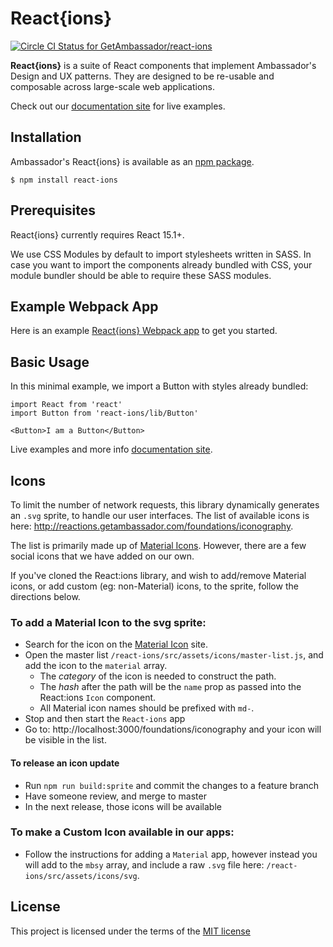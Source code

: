# React{ions}

[ ![Circle CI Status for GetAmbassador/react-ions](https://circleci.com/gh/GetAmbassador/react-ions.svg?style=shield&circle-token=d8458a09c88aa541c37a7d45b471f48c14cb6a71)](https://circleci.com/)

**React{ions}** is a suite of React components that implement Ambassador's Design and UX patterns. They are designed to be re-usable and composable across large-scale web applications.

Check out our [documentation site](http://reactions.getambassador.com/) for live examples.

## Installation
Ambassador's React{ions} is available as an [npm package](https://npmjs.com/react-ions).

`$ npm install react-ions`

## Prerequisites

React{ions} currently requires React 15.1+.

We use CSS Modules by default to import stylesheets written in SASS. In case you want to import the components already bundled with CSS, your module bundler should be able to require these SASS modules.

## Example Webpack App
Here is an example [React{ions} Webpack app](https://github.com/GetAmbassador/reactions-webpack-example) to get you started.

## Basic Usage
In this minimal example, we import a Button with styles already bundled:

	import React from 'react'
	import Button from 'react-ions/lib/Button'

	<Button>I am a Button</Button>

Live examples and more info [documentation site](http://reactions.getambassador.com/components).

Icons
-----
To limit the number of network requests, this library dynamically generates an `.svg` sprite, to handle our user interfaces. The list of available icons is here: http://reactions.getambassador.com/foundations/iconography.

The list is primarily made up of [Material Icons](https://material.io/icons/). However, there are a few social icons that we have added on our own.

If you've cloned the React:ions library, and wish to add/remove Material icons, or add custom (eg: non-Material) icons, to the sprite, follow the directions below.

### To add a Material Icon to the svg sprite:
- Search for the icon on the [Material Icon](https://material.io/icons/) site.
- Open the master list `/react-ions/src/assets/icons/master-list.js`, and add the icon to the `material` array.
  - The *category* of the icon is needed to construct the path.
  - The *hash* after the path will be the `name` prop as passed into the React:ions `Icon` component.
  - All Material icon names should be prefixed with `md-`.
- Stop and then start the `React-ions` app
- Go to: http://localhost:3000/foundations/iconography and your icon will be visible in the list.

#### To release an icon update
- Run `npm run build:sprite` and commit the changes to a feature branch
- Have someone review, and merge to master
- In the next release, those icons will be available

### To make a Custom Icon available in our apps:
- Follow the instructions for adding a `Material` app, however instead you will add to the `mbsy` array, and include a raw `.svg` file here: `/react-ions/src/assets/icons/svg`.

## License
This project is licensed under the terms of the [MIT license](LICENSE)
